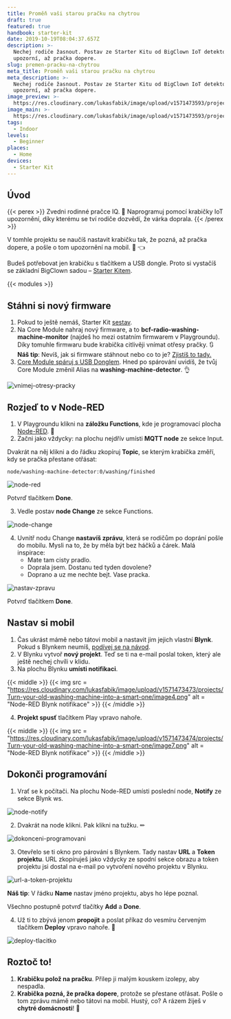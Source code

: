 ```yaml
---
title: Proměň vaši starou pračku na chytrou
draft: true
featured: true
handbook: starter-kit
date: 2019-10-19T08:04:37.657Z
description: >-
  Nechej rodiče žasnout. Postav ze Starter Kitu od BigClown IoT detektor, který
  upozorní, až pračka dopere.
slug: premen-pracku-na-chytrou
meta_title: Proměň vaši starou pračku na chytrou
meta_description: >-
  Nechej rodiče žasnout. Postav ze Starter Kitu od BigClown IoT detektor, který
  upozorní, až pračka dopere.
image_preview: >-
  https://res.cloudinary.com/lukasfabik/image/upload/v1571473593/projects/Turn-your-old-washing-machine-into-a-smart-one/6-ilustrace-ochytri-pracku.png
image_main: >-
  https://res.cloudinary.com/lukasfabik/image/upload/v1571473593/projects/Turn-your-old-washing-machine-into-a-smart-one/6-ilustrace-ochytri-pracku.png
tags:
  - Indoor
levels:
  - Beginner
places:
  - Home
devices:
  - Starter Kit
---
```

## Úvod

{{< perex >}}
Zvedni rodinné pračce IQ. 🤖 Naprogramuj pomocí krabičky IoT upozornění, díky kterému se tví rodiče dozvědí, že várka doprala.
{{< /perex >}}

V tomhle projektu se naučíš nastavit krabičku tak, že pozná, až pračka dopere, a pošle o tom upozornění na mobil. 📱 👈 

Budeš potřebovat jen krabičku s tlačítkem a USB dongle. Proto si vystačíš se základní BigClown sadou – [Starter Kitem](https://shop.bigclown.com/starter-kit/).

{{< modules >}}

## Stáhni si nový firmware

1. Pokud to ještě nemáš, Starter Kit [sestav](https://www.bigclown.com/cs/handbook/?utm_source=handbook&utm_medium=print&utm_campaign=starter-kit-handbook&utm_content=cz). 
2. Na Core Module nahraj nový firmware, a to **bcf-radio-washing-machine-monitor** (najdeš ho mezi ostatním firmwarem v Playgroundu). Díky tomuhle firmwaru bude krabička citlivěji vnímat otřesy pračky. 🔃
   **Náš tip**: Nevíš, jak si firmware stáhnout nebo co to je? [Zjistíš to tady.](https://www.bigclown.com/cs/academy/jak-nahrat-firmware/?utm_source=handbook&utm_medium=print&utm_campaign=starter-kit-handbook&utm_content=cz) 
3. [Core Module spáruj s USB Donglem](https://www.bigclown.com/cs/academy/jak-sparovat-kit/). Hned po spárování uvidíš, že tvůj Core Module změnil Alias na **washing-machine-detector**. 👌 

![vnimej-otresy-pracky](https://res.cloudinary.com/lukasfabik/image/upload/v1571473473/projects/Turn-your-old-washing-machine-into-a-smart-one/image1.png)

## **Rozjeď to v Node-RED**

1. V Playgroundu klikni na **záložku Functions**, kde je programovací plocha [Node-RED](https://www.bigclown.com/cs/academy/co-je-node-red/). 🤖
2. Začni jako vždycky: na plochu nejdřív umísti **MQTT node** ze sekce Input.

Dvakrát na něj klikni a do řádku zkopíruj **Topic**, se kterým krabička změří, kdy se pračka přestane otřásat: 

```
node/washing-machine-detector:0/washing/finished
```

![node-red](https://res.cloudinary.com/lukasfabik/image/upload/v1571473473/projects/Turn-your-old-washing-machine-into-a-smart-one/image3.png)

Potvrď tlačítkem **Done**.

3. Vedle postav **node Change** ze sekce Functions.

![node-change](https://res.cloudinary.com/lukasfabik/image/upload/v1571473473/projects/Turn-your-old-washing-machine-into-a-smart-one/image2.png)

4. Uvnitř nodu Change **nastavíš zprávu**, která se rodičům po doprání pošle do mobilu. Mysli na to, že by měla být bez háčků a čárek.
   Malá inspirace:
   * Mate tam cisty pradlo.
   * Doprala jsem. Dostanu ted tyden dovolene?
   * Doprano a uz me nechte bejt. Vase pracka.

![nastav-zpravu](https://res.cloudinary.com/lukasfabik/image/upload/v1571473473/projects/Turn-your-old-washing-machine-into-a-smart-one/image5.png)

Potvrď tlačítkem **Done**.

## Nastav si mobil

1. Čas ukrást mámě nebo tátovi mobil a nastavit jim jejich vlastní **Blynk**. Pokud s Blynkem neumíš, [podívej se na návod](https://www.bigclown.com/cs/academy/jak-pripojit-blynk/).
2. V Blynku vytvoř **nový projekt**. Teď se ti na e-mail poslal token, který ale ještě nechej chvíli v klidu.
3. Na plochu Blynku **umísti notifikaci**.

{{< middle >}}
{{< img src = "https://res.cloudinary.com/lukasfabik/image/upload/v1571473473/projects/Turn-your-old-washing-machine-into-a-smart-one/image4.png" alt = "Node-RED Blynk notifikace" >}}
{{< /middle >}}

4. **Projekt spusť** tlačítkem Play vpravo nahoře.

{{< middle >}}
{{< img src = "https://res.cloudinary.com/lukasfabik/image/upload/v1571473474/projects/Turn-your-old-washing-machine-into-a-smart-one/image7.png" alt = "Node-RED Blynk notifikace" >}}
{{< /middle >}}

## Dokonči programování

1. Vrať se k počítači. Na plochu Node-RED umísti poslední node, **Notify** ze sekce Blynk ws. 

![node-notify](https://res.cloudinary.com/lukasfabik/image/upload/v1571473474/projects/Turn-your-old-washing-machine-into-a-smart-one/image10.png)

2. Dvakrát na node klikni. Pak klikni na tužku. ✏

![dokonceni-programovani](https://res.cloudinary.com/lukasfabik/image/upload/v1571473474/projects/Turn-your-old-washing-machine-into-a-smart-one/image9.png)

3. Otevřelo se ti okno pro párování s Blynkem. Tady nastav **URL** a **Token** **projektu**. URL zkopíruješ jako vždycky ze spodní sekce obrazu a token projektu jsi dostal na e-mail po vytvoření nového projektu v Blynku.

![url-a-token-projektu](https://res.cloudinary.com/lukasfabik/image/upload/v1571473474/projects/Turn-your-old-washing-machine-into-a-smart-one/image8.png)

**Náš tip**: V řádku **Name** nastav jméno projektu, abys ho lépe poznal.

Všechno postupně potvrď tlačítky **Add** a **Done**.

4. Už ti to zbývá jenom **propojit** a poslat příkaz do vesmíru červeným tlačítkem **Deploy** vpravo nahoře. 👏

![deploy-tlacitko](https://res.cloudinary.com/lukasfabik/image/upload/v1571473474/projects/Turn-your-old-washing-machine-into-a-smart-one/image10.png)

## Roztoč to!

1. **Krabičku polož na pračku**. Přilep ji malým kouskem izolepy, aby nespadla.
2. **Krabička pozná, že pračka dopere**, protože se přestane otřásat. Pošle o tom zprávu mámě nebo tátovi na mobil. 
   Hustý, co? A rázem žiješ v **chytré domácnosti**! 🤡
